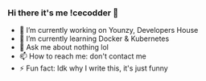 ### Hi there it's me !cecodder 👋

- 🔭 I’m currently working on Younzy, Developers House
- 🌱 I’m currently learning Docker & Kubernetes
- 💬 Ask me about nothing lol
- 📫 How to reach me: don't contact me
- ⚡ Fun fact: Idk why I write this, it's just funny

